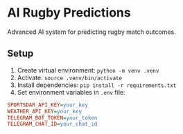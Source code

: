 # AI Rugby Predictions

Advanced AI system for predicting rugby match outcomes.

## Setup

1. Create virtual environment: `python -m venv .venv`
2. Activate: `source .venv/bin/activate`
3. Install dependencies: `pip install -r requirements.txt`
4. Set environment variables in `.env` file:

```ini
SPORTSDAR_API_KEY=your_key
WEATHER_API_KEY=your_key
TELEGRAM_BOT_TOKEN=your_token
TELEGRAM_CHAT_ID=your_chat_id
